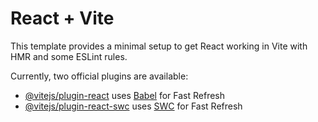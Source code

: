 # React + Vite

This template provides a minimal setup to get React working in Vite with HMR and some ESLint rules.

Currently, two official plugins are available:

- [@vitejs/plugin-react](https://github.com/vitejs/vite-plugin-react/blob/main/packages/plugin-react/README.md) uses [Babel](https://babeljs.io/) for Fast Refresh
- [@vitejs/plugin-react-swc](https://github.com/vitejs/vite-plugin-react-swc) uses [SWC](https://swc.rs/) for Fast Refresh



<!--  echo "# mern-auth" >> README.md
git init
git add README.md
git commit -m "first commit"
git branch -M main
git remote add origin https://github.com/Chanchal010/mern-auth.git
git push -u origin main -->